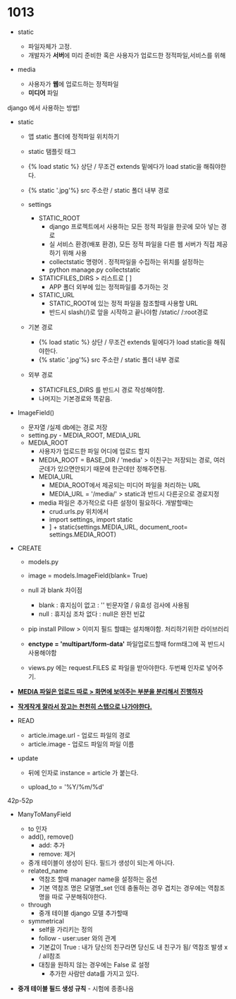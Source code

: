 # 1013

- static 
  - 파일자체가 고정. 
  - 개발자가 **서버**에 미리 준비한 혹은 사용자가 업로드한 정적파일,서비스를 위해

- media
  - 사용자가 **웹**에 업로드하는 정적파일
  - **미디어** 파일

django 에서 사용하는 방법!

- static

  -  앱 static 폴더에 정적파일 위치하기

  - static 탬플릿 태그 

  - {% load static %} 상단 / 무조건 extends 밑에다가 load static을 해줘야한다. 

  - {% static '.jpg'%} src 주소란 / static 폴더 내부 경로
  - settings
    - STATIC_ROOT
      - django 프로젝트에서 사용하는 모든 정적 파일을 한곳에 모아 넣는 경로
      - 실 서비스 환경(배포 환경), 모든 정적 파일을 다른 웹 서버가 직접 제공하기 위해 사용 
      - collectstatic  명령어 . 정적파일을 수집하는 위치를 설정하는 
      - python manage.py collectstatic 
    - STATICFILES_DIRS  > 리스트로 [ ]
      - APP 폴더 외부에 있는 정적파일를 추가하는 것 
    - STATIC_URL
      - STATIC_ROOT에 있는 정적 파일을 참조할때 사용할 URL
      - 반드시 slash(/)로 앞을 시작하고 끝나야함 /static/  /:root경로 

  - 기본 경로 
    - {% load static %} 상단 / 무조건 extends 밑에다가 load static을 해줘야한다. 
    - {% static '.jpg'%} src 주소란 / static 폴더 내부 경로
  - 외부 경로
    - STATICFILES_DIRS 를 반드시 경로 작성해야함.
    - 나머지는 기본경로와 똑같음. 

- ImageField()

  - 문자열 /실제 db에는 경로 저장
  - setting.py - MEDIA_ROOT, MEDIA_URL
  - MEDIA_ROOT 
    - 사용자가 업로드한 파일 어디에 업로드 할지 
    -  MEDIA_ROOT = BASE_DIR / 'media' > 이친구는 저장되는 경로, 여러군데가 있으면안되기 때문에 한군데만 정해주면됨. 
    - MEDIA_URL 
      - MEDIA_ROOT에서 제공되는 미디어 파일을 처리하는 URL 
      - MEDIA_URL = '/media/' > static과 반드시 다른곳으로 경로지정
    - media 파일은 추가적으로 다른 설정이 필요하다. 개발할때는
      - crud.urls.py 위치에서
      - import settings, import static
      - ] + static(settings.MEDIA_URL, document_root= settings.MEDIA_ROOT)

- CREATE 

  - models.py
  - image = models.ImageField(blank= True)
  - null 과 blank 차이점
    - blank : 휴지심이 없고 : '' 빈문자열 / 유효성 검사에 사용됨
    - null : 휴지심 조차 없다 : null은 완전 빈값

  - pip install Pillow > 이미지 필드 할떄는 설치해야함. 처리하기위한 라이브러리
  - **enctype = 'multipart/form-data'** 파일업로드할때 form태그에 꼭 반드시 사용해야함

  - views.py 에는 request.FILES 로 파일을 받아야한다. 두번째 인자로 넣어주기. 

    

- <u>**MEDIA 파일은 업로드 따로 > 화면에 보여주는 부분을 분리해서 진행하자**</u>

- <u>**작게작게 잘라서 장고는 천천히 스탭으로 나가야한다.**</u> 

- READ

  - article.image.url - 업로드 파일의 경로
  - article.image - 업로드 파일의 파일 이름 

- update

  - 뒤에 인자로 instance = article 가 붙는다.

  - upload_to = '%Y/%m/%d'

    

42p-52p

- ManyToManyField
  - to 인자
  - add(), remove()
    - add: 추가
    - remove: 제거
  - 중개 테이블이 생성이 된다. 필드가 생성이 되는게 아니다.
  - related_name
    - 역참조 할때 manager name을 설정하는 옵션 
    - 기본 역참조 명은 모델명_set 인데 충돌하는 경우 겹치는 경우에는 역참조명을 따로 구분해줘야한다.
  - through
    - 중개 테이블 django 모델 추가할때 
  - symmetrical
    - self을 가리키는 정의 
    - follow - user:user 와의 관계 
    - 기본값이 True : 내가 당신의 친구라면 당신도 내 친구가 됨/ 역참조 발생 x / all참조 
    - 대칭을 원하지 않는 경우에는 False 로 설정 
      - 추가한 사람만 data를 가지고 있다. 

- **중개 테이블 필드 생성 규칙** - 시험에 종종나옴 